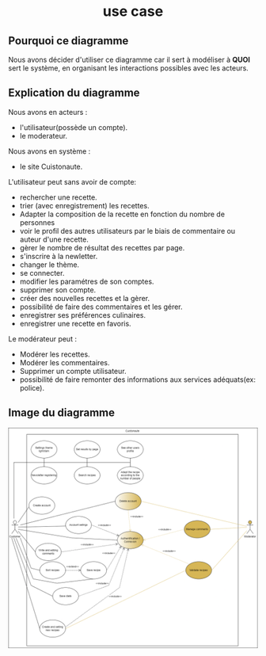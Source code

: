 # <center> use case </center>

## Pourquoi ce diagramme

Nous avons décider d'utiliser ce diagramme car il sert à modéliser à **QUOI** sert le système, en organisant les interactions possibles avec les acteurs.

## Explication du diagramme

Nous avons en acteurs :
- l'utilisateur(possède un compte).
- le moderateur.

Nous avons en système : 
- le site Cuistonaute.

L'utilisateur peut sans avoir de compte:
- rechercher une recette.
- trier (avec enregistrement) les recettes.
- Adapter la composition de la recette en fonction du nombre de personnes
- voir le profil des autres utilisateurs par le biais de commentaire ou auteur d'une recette.
- gèrer le nombre de résultat des recettes par page.
- s'inscrire à la newletter.
- changer le thème.
- se connecter.
- modifier les paramétres de son comptes.
- supprimer son compte.
- créer des nouvelles recettes et la gèrer.
- possibilité de faire des commentaires et les gérer.
- enregistrer ses préférences culinaires.
- enregistrer une recette en favoris.

Le modérateur peut : 
- Modérer les recettes.
- Modérer les commentaires.
- Supprimer un compte utilisateur.
- possibilité de faire remonter des informations aux services adéquats(ex: police).

## Image du diagramme

<img src="./diagrams-img/usecaseDiagram.png">